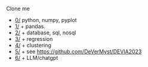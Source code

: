 Clone me

* [0/](0-python) python, numpy, pyplot
* [1/](1-pandas) + pandas.
* [2/](2-sql) + database, sql, nosql
* [3/](3-regression) + regression
* [4/](4-clustering) + clustering
* [5/](5-fullstack) + see https://github.com/DeVerMyst/DEVIA2023
* [6/](6-chatgpt) + LLM/chatgpt
